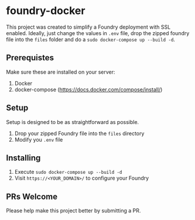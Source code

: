 # foundry-docker
This project was created to simplify a Foundry deployment with SSL enabled.  Ideally, just change the values
in `.env` file, drop the zipped foundry file into the `files` folder and do a `sudo docker-compose up --build -d`.

## Prerequistes
Make sure these are installed on your server:

1. Docker
1. docker-compose (https://docs.docker.com/compose/install/)

## Setup
Setup is designed to be as straightforward as possible.

1. Drop your zipped Foundry file into the `files` directory
1. Modify you `.env` file

## Installing
1. Execute `sudo docker-compose up --build -d`
1. Visit `https://<YOUR_DOMAIN>/` to configure your Foundry

## PRs Welcome
Please help make this project better by submitting a PR.